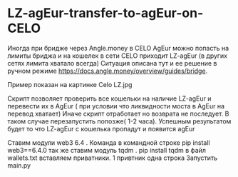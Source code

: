 # LZ-agEur-transfer-to-agEur-on-CELO
Иногда при  бридже через Angle.money в CELO AgEur можно попасть на лимиты бриджа и на кошелек в сети CELO приходит LZ-agEur (в других сетях лимита хватало всегда)
Ситуация описана тут и ее решение в ручном режиме https://docs.angle.money/overview/guides/bridge.

Пример показан на картинке Celo LZ.jpg

Скрипт позволяет проверить все кошельки на наличие LZ-agEur и перевести их в AgEur ( при условии что ликвидности моста в AgEur на перевод хватает) Иначе скрипт отработает но возврата не последует. В таком случае перезапустить попозже( 1-2 часа). Успешным результатом будет то что LZ-agEur с кошелька пропадут и появится agEur

Ставим модули web3 6.4 . Команда в командной строке pip install web3==6.4.0 так же ставим модуль tqdm . pip install tqdm
в файл wallets.txt вставляем приватники. 1 привтник одна строка
Запустить main.py

